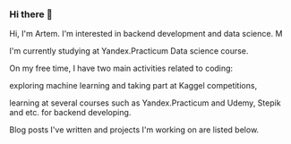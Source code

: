 ### Hi there 👋

Hi, I'm Artem. I'm interested in backend development and data science. M

I'm currently studying at Yandex.Practicum Data science course.

On my free time, I have two main activities related to coding:

exploring machine learning and taking part at Kaggel competitions,

learning at several courses such as Yandex.Practicum and Udemy, Stepik and etc. for backend developing.

Blog posts I've written and projects I'm working on are listed below.

